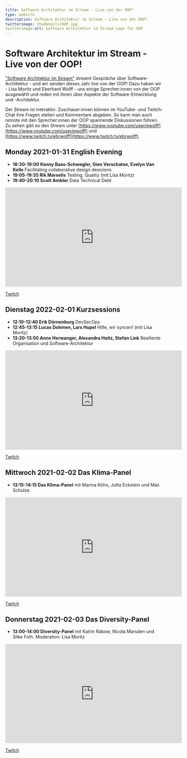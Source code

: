 ```yaml
---
title: Software Architektur im Stream - Live von der OOP!
type: website
description: Software Architektur im Stream - Live von der OOP!
twitterimage: thumbnails/OOP.jpg
twitterimage:alt: Software Architektur im Stream Logo für OOP
---
```


# Software Architektur im Stream - Live von der OOP!

["Software Architektur im Stream"](https://software-architektur.tv/)
streamt Gespräche über Software-Architektur - und wir senden dieses
Jahr live von der OOP! Dazu haben wir - Lisa Moritz und Eberhard
Wolff - uns einige Sprecher:innen von der OOP ausgewählt und reden mit
ihnen über Aspekte der Software-Entwicklung und -Architektur.

Der Stream ist interaktiv: Zuschauer:innen können im YouTube- und
Twitch-Chat ihre Fragen stellen und Kommentare abgeben. So kann man
auch remote mit den Sprecher:innen der OOP spannende Diskussionen
führen. Zu sehen gibt es den Stream unter
[https://www.youtube.com/user/ewolff](https://www.youtube.com/user/ewolff)
und [https://www.twitch.tv/ebrwolff](https://www.twitch.tv/ebrwolff).

## Monday 2021-01-31 English Evening
* **18:30-19:00 Kenny Baas-Schwegler, Gien Verschatse, Evelyn Van
  Kelle** Facilitating collaborative design desicions
* **19:05-19:35 Rik Marselis** Testing, Quality (mit Lisa Moritz)
* **19:40-20:10 Scott Ambler** Data Technical Debt

<center>
<div aclass="embed-container"> <iframe width="560" height="315"
src="https://www.youtube-nocookie.com/embed/ogbHtuqEoUg  "
frameborder="0" allow="accelerometer; autoplay; clipboard-write;
encrypted-media; gyroscope; picture-in-picture"
allowfullscreen></iframe> </div>
</center>

[Twitch](https://www.twitch.tv/ebrwolff)

## Dienstag 2022-02-01 Kurzsessions

* **12:10-12:40 Erik Dörnenburg** DevSecOps
* **12:45-13:15 Lucas Dohmen, Lars Hupel** Hilfe, wir syncen! (mit
  Lisa Moritz)
* **13:20-13:50 Anne Herwanger, Alexandra Hoitz, Stefan Link**
  Resiliente Organisation und Software-Architektur

<center>
<div aclass="embed-container"> <iframe width="560" height="315"
src="https://www.youtube-nocookie.com/embed/mVLO7y-v6T8"
frameborder="0" allow="accelerometer; autoplay; clipboard-write;
encrypted-media; gyroscope; picture-in-picture"
allowfullscreen></iframe> </div>
</center>

[Twitch](https://www.twitch.tv/ebrwolff)
  
## Mittwoch 2021-02-02 Das Klima-Panel

* **13:15-14:15 Das Klima-Panel** mit Marina Köhn, Jutta Eckstein und
Max Schulze.

<center>
<div aclass="embed-container"> <iframe width="560" height="315"
src="https://www.youtube-nocookie.com/embed/SQ3sbRXK8iM"
frameborder="0" allow="accelerometer; autoplay; clipboard-write;
encrypted-media; gyroscope; picture-in-picture"
allowfullscreen></iframe> </div>
</center>

[Twitch](https://www.twitch.tv/ebrwolff)

## Donnerstag 2021-02-03 Das Diversity-Panel
* **13:00-14:00 Diversity-Panel** mit Katrin Rabow, Nicola Marsden und
  Silke Foth. Moderation: Lisa Moritz

<center>
<div aclass="embed-container"> <iframe width="560" height="315"
src="https://www.youtube-nocookie.com/embed/wBjUkCGFwhU"
frameborder="0" allow="accelerometer; autoplay; clipboard-write;
encrypted-media; gyroscope; picture-in-picture"
allowfullscreen></iframe> </div>
</center>

[Twitch](https://www.twitch.tv/ebrwolff)


